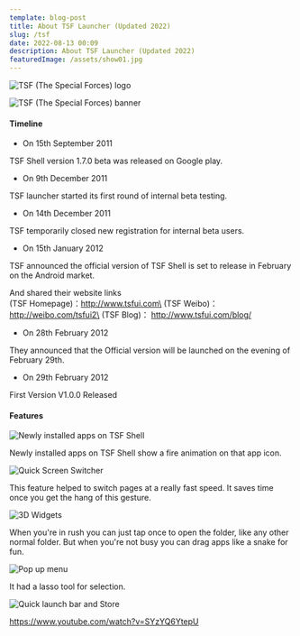 ```yaml
---
template: blog-post
title: About TSF Launcher (Updated 2022)
slug: /tsf
date: 2022-08-13 00:09
description: About TSF Launcher (Updated 2022)
featuredImage: /assets/show01.jpg
---
```

![TSF (The Special Forces) logo](/assets/tsflogo.png "TSF (The Special Forces) logo")





![TSF (The Special Forces) banner](/assets/banner.jpg "TSF (The Special Forces) banner")

#### Timeline

* On 15th September 2011

TSF Shell version 1.7.0 beta was released on Google play.



* On 9th December 2011

TSF launcher started its first round of internal beta testing.



* On 14th December 2011

TSF temporarily closed new registration for internal beta users.



* On 15th January 2012

TSF announced the official version of TSF Shell is set to release in February on the Android market.

And shared their website links\
(TSF Homepage)：http://www.tsfui.com\
(TSF Weibo)：         http://weibo.com/tsfui2\
(TSF Blog)：            http://www.tsfui.com/blog/



* On 28th February 2012

They announced that the Official version will be launched on the evening of February 29th.



* On 29th February 2012

First Version V1.0.0 Released



#### Features

![Newly installed apps on TSF Shell](/assets/app_fire.jpg "Newly installed apps on TSF Shell")

Newly installed apps on TSF Shell show a fire animation on that app icon.

![Quick Screen Switcher](/assets/quick-screen-switcher.png "Quick Screen Switcher")

This feature helped to switch pages at a really fast speed. It saves time once you get the hang of this gesture.



![3D Widgets](/assets/3d-widget.png "3D Widgets")

When you're in rush you can just tap once to open the folder, like any other normal folder. But when you're not busy you can drag apps like a snake for fun.



![Pop up menu](/assets/pop-up-menu.png "Pop up menu")

It had a lasso tool for selection.

![Quick launch bar and Store](/assets/quick-launch-bar-and-store.png "Quick launch bar and Store")

https://www.youtube.com/watch?v=SYzYQ6YtepU